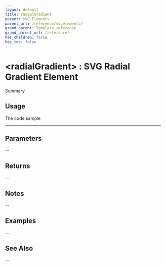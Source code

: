 ```yaml
---
layout: default
title: radialGradient
parent: SVG Elements
parent_url: /reference/svgelements/
grand_parent: Template reference
grand_parent_url: /reference/
has_children: false
has_toc: false
---
```


# &lt;radialGradient&gt; : SVG Radial Gradient Element

Summary

## Usage

 The code sample

---

## Parameters

--

## Returns 

--

## Notes


-- 

## Examples


--


## See Also


--

